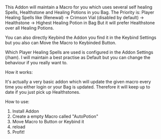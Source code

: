This Addon will maintain a Macro for you which uses several self healing Spells, Healthstone and Healing Potions in you Bag.
The Priority is: Player Healing Spells like (Renewal) -> Crimson Vial (disabled by default) -> Healthstone -> Highest Healing Potion in Bag
But it will prefer Healthstone over all Healing Potions.

You can also directly Keybind the Addon you find it in the Keybind Settings but you also can Move the Macro to Keybinded Button.

Which Player Healing Spells are used is configured in the Addon Settings (/ham).
I will maintain a best practise as Default but you can change the behaviour if you really want to.

How it works:

It's actually a very basic addon which will update the given macro every time you either login or your Bag is updated. Therefore it will keep up to date if you just pick up Healthstones.

How to use:

1. Install Addon
2. Create a empty Macro called "AutoPotion"
3. Move Macro to Button or Keybind it
4. reload
5. Profit!
